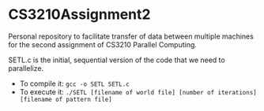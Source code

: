 # CS3210Assignment2

Personal repository to facilitate transfer of data between multiple machines for the second assignment of CS3210 Parallel Computing.

SETL.c is the initial, sequential version of the code that we need to parallelize.
+ To compile it: `gcc -o SETL SETL.c`
+ To execute it: `./SETL [filename of world file] [number of iterations] [filename of pattern file]`
